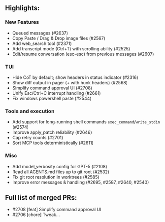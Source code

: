 ## Highlights:

### New Features
- Queued messages (#2637)
- Copy Paste / Drag & Drop image files (#2567)
- Add web_search tool (#2371)
- Add transcript mode (Ctrl+T) with scrolling ability (#2525)
- Edit/resume conversation (esc-esc) from previous messages (#2607)

### TUI
- Hide CoT by default; show headers in status indicator (#2316)
- Show diff output in pager (+ with hunk headers) (#2568)
- Simplify command approval UI (#2708)
- Unify Esc/Ctrl+C interrupt handling (#2661)
- Fix windows powershell paste (#2544)

### Tools and execution
- Add support for long-running shell commands `exec_command`/`write_stdin` (#2574)
- Improve apply_patch reliability (#2646)
- Cap retry counts (#2701)
- Sort MCP tools deterministically (#2611)

### Misc
- Add model_verbosity config for GPT-5 (#2108)
- Read all AGENTS.md files up to git root (#2532)
- Fix git root resolution in worktrees (#2585)
- Improve error messages & handling (#2695, #2587, #2640, #2540)


## Full list of merged PRs:

 - #2708 [feat] Simplify command approval UI
 - #2706 [chore] Tweak...

